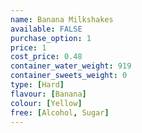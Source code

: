 ```yaml
---
name: Banana Milkshakes
available: FALSE
purchase_option: 1
price: 1
cost_price: 0.48
container_water_weight: 919
container_sweets_weight: 0
type: [Hard]
flavour: [Banana]
colour: [Yellow]
free: [Alcohol, Sugar]
---
```


